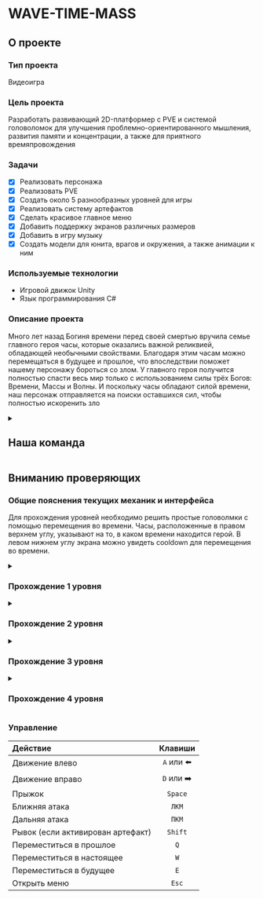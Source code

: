 # WAVE-TIME-MASS

## О проекте

### Тип проекта
Видеоигра

### Цель проекта
Разработать развивающий 2D-платформер с PVE и системой головоломок для улучшения проблемно-ориентированного мышления, развития памяти и концентрации, а также для приятного времяпровождения

### Задачи
- [x] Реализовать персонажа
- [x] Реализовать PVE
- [x] Создать около 5 разнообразных уровней для игры
- [x] Реализовать систему артефактов
- [x] Сделать красивое главное меню
- [x] Добавить поддержку экранов различных размеров
- [x] Добавить в игру музыку
- [x] Создать модели для юнита, врагов и окружения, а также анимации к ним

### Используемые технологии
- Игровой движок Unity
- Язык программирования C#

### Описание проекта

Много лет назад Богиня времени перед своей смертью вручила семье главного героя часы, которые оказались важной реликвией, обладающей необычными свойствами. Благодаря этим часам можно перемещаться в будущее и прошлое, что впоследствии поможет нашему персонажу бороться со злом. У главного героя получится полностью спасти весь мир только с использованием силы трёх Богов:  Времени, Массы и Волны. И поскольку часы обладают силой времени, наш персонаж отправляется на поиски оставшихся сил, чтобы полностью искоренить зло

<details><summary>
  
## Наша команда
</summary>

### 2 курс
- [2.1 Борисов Максим Артурович](https://vk.com/id567605184)
- **[2.2 Рыпунов Денис Олегович](https://vk.com/denis_rypunov "Тимлид команды")**
- ~~[2.5 Мельников Данил Сергеевич](https://vk.com/ssevolo "Отчислен")~~

### 1 курс
- [1.1 Абраменко Данил Андреевич](https://vk.com/id403762895)
- [1.1 Скрипников Владислав Станиславович](https://vk.com/vladskrip)
- [1.4 Лигорова Мария Дмитриевна](https://vk.com/id652578846)
</details>

## Вниманию проверяющих
### Общие пояснения текущих механик и интерфейса
Для прохождения уровней необходимо решить простые головолмки с помощью перемещения во времени.
Часы, расположенные в правом верхнем углу, указывают на то, в каком времени находится герой.
В левом нижнем углу экрана можно увидеть cooldown для перемещения во времени.

<details><summary>
  
### Прохождение 1 уровня
</summary>

В прошлом и настоящем времени вы видите, что невозможно перепрыгнуть первый обрыв. Но, преместившись в будущее, вы увидите, что упало дерево, по которому можно взобраться наверх. Для того, чтобы забрать последнюю монетку, необходимо снова переместиться в настоящее или прошлое.

</details>

<details><summary>
  
### Прохождение 2 уровня
</summary>

В настоящем времени вы видите завал камней.
В будущем завал стал только больше.
В прошлом завала еще не было и вы с легкостью можете пройти дальше.
</details>

<details><summary>
  
### Прохождение 3 уровня
</summary>

В настоящем времени фабрика заброшена и ничего не работает, подняться наверх невозможно.
В будущем все также не работает.
В прошлом все работает и можно легко подняться наверх.
Затем следуется аккуратно перепрыгнуть кнопку, забрать монетку и вернуться обратно, нажав на кнопку, чтобы открылась дверь. Затем нужно пройти через эту дверь и спуститься вниз, чтобы забрать монетку и нажать на вторую кнопку, которая может заблокировать пилы. Перед тем, как нажимать на эту кнопку, стоит переключиться в настоящее или будущее, чтобы пилы точно были заблокированы. После нажатия на кнопку снова переключаемся в прошлое и поднимаемся наверх. Убиваем врага, забираем монетку и уровень пройден!
</details>

<details><summary>
  
### Прохождение 4 уровня
</summary>

В настоящем времени нужно аккуратно пройти первые препятствия. Затем переместиться в будущее, чтобы открылись двери и начался бой с боссом. После победы над боссом нужно победить еще двух врагов, чтобы нажаться на кнопки и открыть дверь.
</details>



### Управление
| Действие  | Клавиши |
| :---- | :----: |
| Движение влево | `A` или ⬅️ |
| Движение вправо | `D` или ➡️ |
| Прыжок  | `Space` |
| Ближняя атака  | `ЛКМ` |
| Дальняя атака  | `ПКМ` |
| Рывок (если активирован артефакт)  | `Shift` |
| Переместиться в прошлое  | `Q` |
| Переместиться в настоящее  | `W` |
| Переместиться в будущее  | `E` |
| Открыть меню  | `Esc` |

